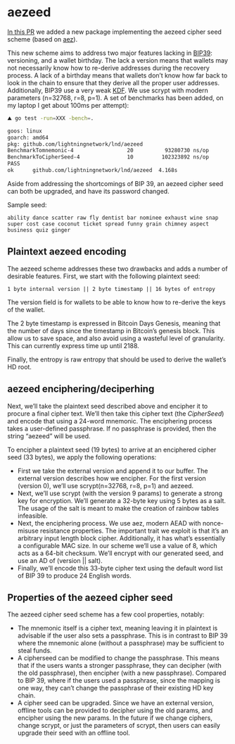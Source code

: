 # aezeed

[In this PR](https://github.com/lightningnetwork/lnd/pull/773) we added a new
package implementing the aezeed cipher seed scheme (based on
[aez](http://web.cs.ucdavis.edu/~rogaway/aez/)).

This new scheme aims to address two major features lacking in
[BIP39](https://github.com/bitcoin/bips/blob/master/bip-0039.mediawiki):
versioning, and a wallet birthday. The lack a version means that wallets may not
necessarily know how to re-derive addresses during the recovery process. A lack
of a birthday means that wallets don’t know how far back to look in the chain to
ensure that they derive all the proper user addresses. Additionally, BIP39 use a
very weak [KDF](https://en.wikipedia.org/wiki/Key_derivation_function). We use
scrypt with modern parameters (n=32768, r=8, p=1). A set of benchmarks has been
added, on my laptop I get about 100ms per attempt):

```bash
⛰ go test -run=XXX -bench=.

goos: linux
goarch: amd64
pkg: github.com/lightningnetwork/lnd/aezeed
BenchmarkTomnemonic-4                 20          93280730 ns/op        33559670 B/op         36 allocs/op
BenchmarkToCipherSeed-4               10         102323892 ns/op        36915684 B/op         41 allocs/op
PASS
ok      github.com/lightningnetwork/lnd/aezeed  4.168s
```

Aside from addressing the shortcomings of BIP 39, an aezeed cipher seed can both
be upgraded, and have its password changed.

Sample seed:

```text
ability dance scatter raw fly dentist bar nominee exhaust wine snap super cost case coconut ticket spread funny grain chimney aspect business quiz ginger
```

## Plaintext aezeed encoding

The aezeed scheme addresses these two drawbacks and adds a number of desirable
features. First, we start with the following plaintext seed:

```text
1 byte internal version || 2 byte timestamp || 16 bytes of entropy
```

The version field is for wallets to be able to know how to re-derive the keys of
the wallet.

The 2 byte timestamp is expressed in Bitcoin Days Genesis, meaning that the
number of days since the timestamp in Bitcoin’s genesis block. This allow us to
save space, and also avoid using a wasteful level of granularity. This can
currently express time up until 2188.

Finally, the entropy is raw entropy that should be used to derive the wallet’s
HD root.

## aezeed enciphering/deciperhing

Next, we’ll take the plaintext seed described above and encipher it to procure a
final cipher text. We’ll then take this cipher text (the _CipherSeed_) and
encode that using a 24-word mnemonic. The enciphering process takes a
user-defined passphrase. If no passphrase is provided, then the string “aezeed”
will be used.

To encipher a plaintext seed (19 bytes) to arrive at an enciphered cipher seed
(33 bytes), we apply the following operations:

- First we take the external version and append it to our buffer. The external
  version describes how we encipher. For the first version (version 0), we’ll
  use scrypt(n=32768, r=8, p=1) and aezeed.
- Next, we’ll use scrypt (with the version 9 params) to generate a strong key
  for encryption. We’ll generate a 32-byte key using 5 bytes as a salt. The
  usage of the salt is meant to make the creation of rainbow tables infeasible.
- Next, the enciphering process. We use aez, modern AEAD with nonce-misuse
  resistance properties. The important trait we exploit is that it’s an
  arbitrary input length block cipher. Additionally, it has what’s essentially a
  configurable MAC size. In our scheme we’ll use a value of 8, which acts as a
  64-bit checksum. We’ll encrypt with our generated seed, and use an AD of
  (version || salt).
- Finally, we’ll encode this 33-byte cipher text using the default word list of
  BIP 39 to produce 24 English words.

## Properties of the aezeed cipher seed

The aezeed cipher seed scheme has a few cool properties, notably:

- The mnemonic itself is a cipher text, meaning leaving it in plaintext is
  advisable if the user also sets a passphrase. This is in contrast to BIP 39
  where the mnemonic alone (without a passphrase) may be sufficient to steal
  funds.
- A cipherseed can be modified to change the passphrase. This means that if the
  users wants a stronger passphrase, they can decipher (with the old
  passphrase), then encipher (with a new passphrase). Compared to BIP 39, where
  if the users used a passphrase, since the mapping is one way, they can’t
  change the passphrase of their existing HD key chain.
- A cipher seed can be upgraded. Since we have an external version, offline
  tools can be provided to decipher using the old params, and encipher using the
  new params. In the future if we change ciphers, change scrypt, or just the
  parameters of scrypt, then users can easily upgrade their seed with an offline
  tool.
